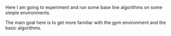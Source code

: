 Here I am going to experiment and run some base line algorithms on some simple environments.

The main goal here is to get more familiar with the gym environment and the basic algorithms.